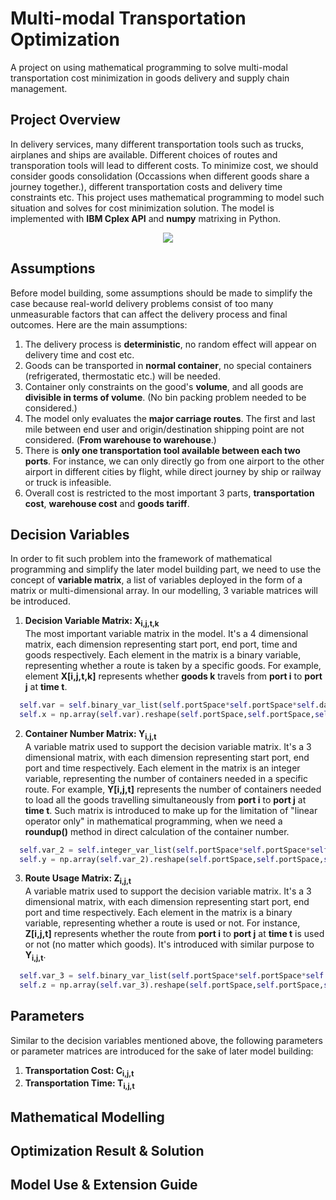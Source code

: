 # Multi-modal Transportation Optimization
A project on using mathematical programming to solve multi-modal transportation cost minimization in goods delivery and supply chain management.
## Project Overview
In delivery services, many different transportation tools such as trucks, airplanes and ships are available. Different choices of routes and transporation tools will lead to different costs. To minimize cost, we should consider goods consolidation (Occassions when different goods share a journey together.), different transportation costs and delivery time constraints etc. This project uses mathematical programming to model such situation and solves for cost minimization solution. The model is implemented with **IBM Cplex API** and **numpy** matrixing in Python.

<p align="center"><img src="https://user-images.githubusercontent.com/30411828/45585955-c6311e80-b920-11e8-95c9-bc90089446b4.jpg"></p>

## Assumptions
Before model building, some assumptions should be made to simplify the case because real-world delivery problems consist of too many unmeasurable factors that can affect the delivery process and final outcomes. Here are the main assumptions:<br>
1. The delivery process is **deterministic**, no random effect will appear on delivery time and cost etc. 
2. Goods can be transported in **normal container**, no special containers (refrigerated, thermostatic etc.) will be needed.
3. Container only constraints on the good's **volume**, and all goods are **divisible in terms of volume**. (No bin packing problem needed to be considered.) 
4. The model only evaluates the **major carriage routes**. The first and last mile between end user and origin/destination shipping point are not considered. (**From warehouse to warehouse**.)
5. There is **only one transportation tool available between each two ports**. For instance, we can only directly go from one airport to the other airport in different cities by flight, while direct journey by ship or railway or truck is infeasible.
6. Overall cost is restricted to the most important 3 parts, **transportation cost**, **warehouse cost** and **goods tariff**.

## Decision Variables
In order to fit such problem into the framework of mathematical programming and simplify the later model building part, we need to use the concept of **variable matrix**, a list of variables deployed in the form of a matrix or multi-dimensional array. In our modelling, 3 variable matrices will be introduced.<br>
1. **Decision Variable Matrix: X<sub>i,j,t,k</sub>**<br>
The most important variable matrix in the model. It's a 4 dimensional matrix, each dimension representing start port, end port, time and goods respectively. Each element in the matrix is a binary variable, representing whether a route is taken by a specific goods. For example, element **X[i,j,t,k]** represents whether **goods k** travels from **port i** to **port j** at **time t**.
```python
  self.var = self.binary_var_list(self.portSpace*self.portSpace*self.dateSpace*self.goods,name='x')
  self.x = np.array(self.var).reshape(self.portSpace,self.portSpace,self.dateSpace,self.goods)
```

2. **Container Number Matrix: Y<sub>i,j,t</sub>**<br>
A variable matrix used to support the decision variable matrix. It's a 3 dimensional matrix, with each dimension representing start port, end port and time respectively. Each element in the matrix is an integer variable, representing the number of containers needed in a specific route. For example, **Y[i,j,t]** represents the number of containers needed to load all the goods travelling simultaneously from **port i** to **port j** at **time t**. Such matrix is introduced to make up for the limitation of "linear operator only" in mathematical programming, when we need a **roundup()** method in direct calculation of the container number.
```python
  self.var_2 = self.integer_var_list(self.portSpace*self.portSpace*self.dateSpace,name='y')
  self.y = np.array(self.var_2).reshape(self.portSpace,self.portSpace,self.dateSpace)
```

3. **Route Usage Matrix: Z<sub>i,j,t</sub>**<br>
A variable matrix used to support the decision variable matrix. It's a 3 dimensional matrix, with each dimension representing start port, end port and time respectively. Each element in the matrix is a binary variable, representing whether a route is used or not. For instance, **Z[i,j,t]** represents whether the route from **port i** to **port j** at **time t** is used or not (no matter which goods). It's introduced with similar purpose to **Y<sub>i,j,t</sub>**.
```python
  self.var_3 = self.binary_var_list(self.portSpace*self.portSpace*self.dateSpace,name='z')
  self.z = np.array(self.var_3).reshape(self.portSpace,self.portSpace,self.dateSpace)        
```

## Parameters
Similar to the decision variables mentioned above, the following parameters or parameter matrices are introduced for the sake of later model building:<br>
1. **Transportation Cost: C<sub>i,j,t</sub>**
2. **Transportation Time: T<sub>i,j,t</sub>**

## Mathematical Modelling

## Optimization Result & Solution

## Model Use & Extension Guide
